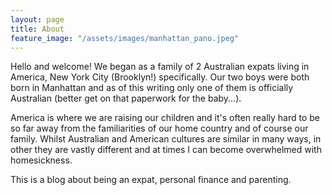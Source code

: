 ```yaml
---
layout: page
title: About
feature_image: "/assets/images/manhattan_pano.jpeg"
---
```


Hello and welcome! We began as a family of 2 Australian expats living in America, New York City (Brooklyn!) specifically. Our two boys were both born in Manhattan and as of this writing only one of them is officially Australian (better get on that paperwork for the baby...).

America is where we are raising our children and it's often really hard to be so far away from the familiarities of our home country and of course our family. Whilst Australian and American cultures are similar in many ways, in other they are vastly different and at times I can become overwhelmed with homesickness.

This is a blog about being an expat, personal finance and parenting.